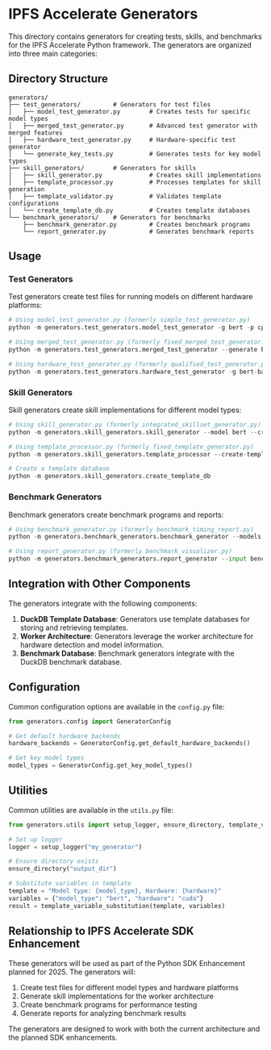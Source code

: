 # IPFS Accelerate Generators

This directory contains generators for creating tests, skills, and benchmarks for the IPFS Accelerate Python framework. The generators are organized into three main categories:

## Directory Structure

```
generators/
├── test_generators/         # Generators for test files
│   ├── model_test_generator.py        # Creates tests for specific model types
│   ├── merged_test_generator.py       # Advanced test generator with merged features
│   ├── hardware_test_generator.py     # Hardware-specific test generator
│   └── generate_key_tests.py          # Generates tests for key model types
├── skill_generators/        # Generators for skills
│   ├── skill_generator.py             # Creates skill implementations
│   ├── template_processor.py          # Processes templates for skill generation
│   ├── template_validator.py          # Validates template configurations
│   └── create_template_db.py          # Creates template databases
└── benchmark_generators/    # Generators for benchmarks
    ├── benchmark_generator.py         # Creates benchmark programs
    └── report_generator.py            # Generates benchmark reports
```

## Usage

### Test Generators

Test generators create test files for running models on different hardware platforms:

```python
# Using model_test_generator.py (formerly simple_test_generator.py)
python -m generators.test_generators.model_test_generator -g bert -p cpu,cuda,openvino -o test_bert.py

# Using merged_test_generator.py (formerly fixed_merged_test_generator.py)
python -m generators.test_generators.merged_test_generator --generate bert --platform webgpu,webnn

# Using hardware_test_generator.py (formerly qualified_test_generator.py)
python -m generators.test_generators.hardware_test_generator -g bert-base-uncased -p cpu,cuda,openvino,qualcomm
```

### Skill Generators

Skill generators create skill implementations for different model types:

```python
# Using skill_generator.py (formerly integrated_skillset_generator.py)
python -m generators.skill_generators.skill_generator --model bert --cross-platform

# Using template_processor.py (formerly fixed_template_generator.py)
python -m generators.skill_generators.template_processor --create-template bert

# Create a template database
python -m generators.skill_generators.create_template_db
```

### Benchmark Generators

Benchmark generators create benchmark programs and reports:

```python
# Using benchmark_generator.py (formerly benchmark_timing_report.py)
python -m generators.benchmark_generators.benchmark_generator --models bert,t5,vit --output benchmark_report.html

# Using report_generator.py (formerly benchmark_visualizer.py)
python -m generators.benchmark_generators.report_generator --input benchmark_results.json --output benchmark_report.html
```

## Integration with Other Components

The generators integrate with the following components:

1. **DuckDB Template Database**: Generators use template databases for storing and retrieving templates.
2. **Worker Architecture**: Generators leverage the worker architecture for hardware detection and model information.
3. **Benchmark Database**: Benchmark generators integrate with the DuckDB benchmark database.

## Configuration

Common configuration options are available in the `config.py` file:

```python
from generators.config import GeneratorConfig

# Get default hardware backends
hardware_backends = GeneratorConfig.get_default_hardware_backends()

# Get key model types
model_types = GeneratorConfig.get_key_model_types()
```

## Utilities

Common utilities are available in the `utils.py` file:

```python
from generators.utils import setup_logger, ensure_directory, template_variable_substitution

# Set up logger
logger = setup_logger("my_generator")

# Ensure directory exists
ensure_directory("output_dir")

# Substitute variables in template
template = "Model type: {model_type}, Hardware: {hardware}"
variables = {"model_type": "bert", "hardware": "cuda"}
result = template_variable_substitution(template, variables)
```

## Relationship to IPFS Accelerate SDK Enhancement

These generators will be used as part of the Python SDK Enhancement planned for 2025. The generators will:

1. Create test files for different model types and hardware platforms
2. Generate skill implementations for the worker architecture
3. Create benchmark programs for performance testing
4. Generate reports for analyzing benchmark results

The generators are designed to work with both the current architecture and the planned SDK enhancements.